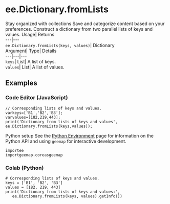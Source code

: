  
#  ee.Dictionary.fromLists 
Stay organized with collections  Save and categorize content based on your preferences. 
Construct a dictionary from two parallel lists of keys and values. Usage| Returns  
---|---  
`ee.Dictionary.fromLists(keys, values)`| Dictionary  
Argument| Type| Details  
---|---|---  
`keys`| List| A list of keys.  
`values`| List| A list of values.  
## Examples
### Code Editor (JavaScript)
```
// Corresponding lists of keys and values.
varkeys=['B1','B2','B3'];
varvalues=[182,219,443];
print('Dictionary from lists of keys and values',
ee.Dictionary.fromLists(keys,values));
```

Python setup
See the [ Python Environment](https://developers.google.com/earth-engine/guides/python_install) page for information on the Python API and using `geemap` for interactive development.
```
importee
importgeemap.coreasgeemap
```

### Colab (Python)
```
# Corresponding lists of keys and values.
keys = ['B1', 'B2', 'B3']
values = [182, 219, 443]
print('Dictionary from lists of keys and values:',
   ee.Dictionary.fromLists(keys, values).getInfo())
```

